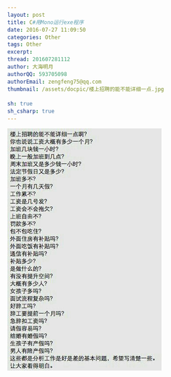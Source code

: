 ```yaml
---
layout: post
title: C#用Mono运行exe程序
date: 2016-07-27 11:09:50
categories: Other
tags: Other
excerpt: 
thread: 201607281112
author: 大海明月
authorQQ: 593705098
authorEmail: zengfeng75@qq.com
thumbnail: /assets/docpic/楼上招聘的能不能详细一点.jpg

sh: true
sh_csharp: true
---
```




<img src="/assets/docpic/楼上招聘的能不能详细一点.jpg" />